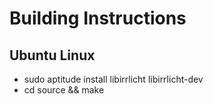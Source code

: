 # Building Instructions
## Ubuntu Linux
* sudo aptitude install libirrlicht libirrlicht-dev
* cd source && make 

